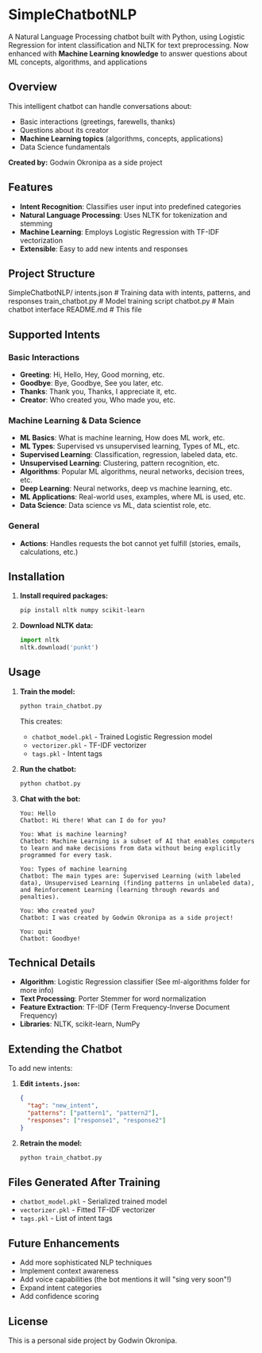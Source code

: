 # SimpleChatbotNLP

A Natural Language Processing chatbot built with Python, using Logistic Regression for intent classification and NLTK for text preprocessing. Now enhanced with **Machine Learning knowledge** to answer questions about ML concepts, algorithms, and applications

## Overview

This intelligent chatbot can handle conversations about:
- Basic interactions (greetings, farewells, thanks)
- Questions about its creator
- **Machine Learning topics** (algorithms, concepts, applications)
- Data Science fundamentals

**Created by:** Godwin Okronipa as a side project

## Features

- **Intent Recognition**: Classifies user input into predefined categories
- **Natural Language Processing**: Uses NLTK for tokenization and stemming
- **Machine Learning**: Employs Logistic Regression with TF-IDF vectorization
- **Extensible**: Easy to add new intents and responses

## Project Structure

SimpleChatbotNLP/
 intents.json        # Training data with intents, patterns, and responses
 train_chatbot.py    # Model training script
 chatbot.py          # Main chatbot interface
 README.md           # This file


## Supported Intents

### Basic Interactions
- **Greeting**: Hi, Hello, Hey, Good morning, etc.
- **Goodbye**: Bye, Goodbye, See you later, etc.
- **Thanks**: Thank you, Thanks, I appreciate it, etc.
- **Creator**: Who created you, Who made you, etc.

### Machine Learning & Data Science
- **ML Basics**: What is machine learning, How does ML work, etc.
- **ML Types**: Supervised vs unsupervised learning, Types of ML, etc.
- **Supervised Learning**: Classification, regression, labeled data, etc.
- **Unsupervised Learning**: Clustering, pattern recognition, etc.
- **Algorithms**: Popular ML algorithms, neural networks, decision trees, etc.
- **Deep Learning**: Neural networks, deep vs machine learning, etc.
- **ML Applications**: Real-world uses, examples, where ML is used, etc.
- **Data Science**: Data science vs ML, data scientist role, etc.

### General
- **Actions**: Handles requests the bot cannot yet fulfill (stories, emails, calculations, etc.)

## Installation

1. **Install required packages:**
   ```bash
   pip install nltk numpy scikit-learn
   ```

2. **Download NLTK data:**
   ```python
   import nltk
   nltk.download('punkt')
   ```

## Usage

1. **Train the model:**
   ```bash
   python train_chatbot.py
   ```
   This creates:
   - `chatbot_model.pkl` - Trained Logistic Regression model
   - `vectorizer.pkl` - TF-IDF vectorizer
   - `tags.pkl` - Intent tags

2. **Run the chatbot:**
   ```bash
   python chatbot.py
   ```

3. **Chat with the bot:**
   ```
   You: Hello
   Chatbot: Hi there! What can I do for you?
   
   You: What is machine learning?
   Chatbot: Machine Learning is a subset of AI that enables computers to learn and make decisions from data without being explicitly programmed for every task.
   
   You: Types of machine learning
   Chatbot: The main types are: Supervised Learning (with labeled data), Unsupervised Learning (finding patterns in unlabeled data), and Reinforcement Learning (learning through rewards and penalties).
   
   You: Who created you?
   Chatbot: I was created by Godwin Okronipa as a side project!
   
   You: quit
   Chatbot: Goodbye!
   ```

## Technical Details

- **Algorithm**: Logistic Regression classifier (See ml-algorithms folder for more info)
- **Text Processing**: Porter Stemmer for word normalization
- **Feature Extraction**: TF-IDF (Term Frequency-Inverse Document Frequency)
- **Libraries**: NLTK, scikit-learn, NumPy

## Extending the Chatbot

To add new intents:

1. **Edit `intents.json`:**
   ```json
   {
     "tag": "new_intent",
     "patterns": ["pattern1", "pattern2"],
     "responses": ["response1", "response2"]
   }
   ```

2. **Retrain the model:**
   ```bash
   python train_chatbot.py
   ```

## Files Generated After Training

- `chatbot_model.pkl` - Serialized trained model
- `vectorizer.pkl` - Fitted TF-IDF vectorizer
- `tags.pkl` - List of intent tags

## Future Enhancements

- Add more sophisticated NLP techniques
- Implement context awareness
- Add voice capabilities (the bot mentions it will "sing very soon"!)
- Expand intent categories
- Add confidence scoring

## License

This is a personal side project by Godwin Okronipa.
